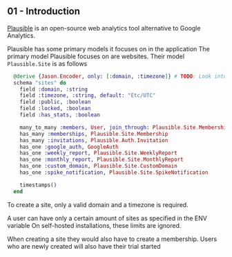## 01 - Introduction

[Plausible](https://github.com/plausible/analytics) is an open-source web analytics tool alternative to Google Analytics.  

Plausible has some primary models it focuses on in the application
The primary model Plausible focuses on are websites. Their model `Plausible.Site` is as follows

```elixir
  @derive {Jason.Encoder, only: [:domain, :timezone]} # TODO: Look into derive and protocols
  schema "sites" do
    field :domain, :string
    field :timezone, :string, default: "Etc/UTC"
    field :public, :boolean
    field :locked, :boolean
    field :has_stats, :boolean

    many_to_many :members, User, join_through: Plausible.Site.Membership
    has_many :memberships, Plausible.Site.Membership
    has_many :invitations, Plausible.Auth.Invitation
    has_one :google_auth, GoogleAuth
    has_one :weekly_report, Plausible.Site.WeeklyReport
    has_one :monthly_report, Plausible.Site.MonthlyReport
    has_one :custom_domain, Plausible.Site.CustomDomain
    has_one :spike_notification, Plausible.Site.SpikeNotification

    timestamps()
  end
```

To create a site, only a valid domain and a timezone is required.

A user can have only a certain amount of sites as specified in the ENV variable
On self-hosted installations, these limits are ignored.

When creating a site they would also have to create a membership. Users who are newly created will also have their trial started
